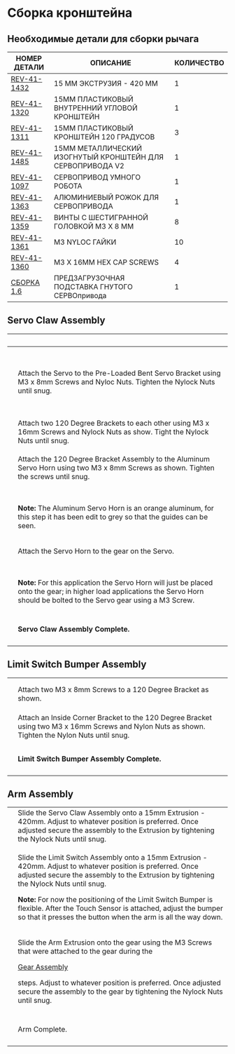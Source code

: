 # Сборка кронштейна

## Необходимые детали для сборки рычага

| **НОМЕР ДЕТАЛИ** | **ОПИСАНИЕ** | **КОЛИЧЕСТВО** | 
| ------------------------------------------------------- | ---------------------------------- | -------- |
| [REV-41-1432](https://www.revrobotics.com/rev-41-1432/) | 15 ММ ЭКСТРУЗИЯ - 420 ММ | 1 |
| [REV-41-1320](https://www.revrobotics.com/rev-41-1320/) | 15ММ ПЛАСТИКОВЫЙ ВНУТРЕННИЙ УГЛОВОЙ КРОНШТЕЙН | 1 |
| [REV-41-1311](https://www.revrobotics.com/rev-41-1311/) | 15ММ ПЛАСТИКОВЫЙ КРОНШТЕЙН 120 ГРАДУСОВ | 3 | |
| [REV-41-1485](https://www.revrobotics.com/rev-41-1485/) | 15ММ МЕТАЛЛИЧЕСКИЙ ИЗОГНУТЫЙ КРОНШТЕЙН ДЛЯ СЕРВОПРИВОДА V2 | 1 | |
| [REV-41-1097](https://www.revrobotics.com/rev-41-1097/) | СЕРВОПРИВОД УМНОГО РОБОТА | 1 |
| [REV-41-1363](https://www.revrobotics.com/rev-41-1363/) | АЛЮМИНИЕВЫЙ РОЖОК ДЛЯ СЕРВОПРИВОДА | 1 | |
| [REV-41-1359](https://www.revrobotics.com/rev-41-1359/) | ВИНТЫ С ШЕСТИГРАННОЙ ГОЛОВКОЙ M3 X 8 ММ | 8 | |
| [REV-41-1361](https://www.revrobotics.com/rev-41-1361/) | M3 NYLOC ГАЙКИ | 10 | |
| [REV-41-1360](https://www.revrobotics.com/rev-41-1360/) | M3 X 16MM HEX CAP SCREWS | 4 | |
| [СБОРКА 1.6](broken-reference) | ПРЕДЗАГРУЗОЧНАЯ ПОДСТАВКА ГНУТОГО СЕРВОпривода | 1 | |

## Servo Claw Assembly

| ​                                                                                                                                                                                                                                                                                                                                                                                                                                                                                                                                                                                                                                                                   | ​                                                                                                                                                                                                                                                                                                                       |
| ------------------------------------------------------------------------------------------------------------------------------------------------------------------------------------------------------------------------------------------------------------------------------------------------------------------------------------------------------------------------------------------------------------------------------------------------------------------------------------------------------------------------------------------------------------------------------------------------------------------------------------------------------------------- | ----------------------------------------------------------------------------------------------------------------------------------------------------------------------------------------------------------------------------------------------------------------------------------------------------------------------- |
| <p>​</p><p><img src="https://2589213514-files.gitbook.io/~/files/v0/b/gitbook-legacy-files/o/assets%2F-M5yw0n8IneF5-9ybLjT%2F-MMRhIgLPv-irXg3_tVp%2F-MMSOsKJrw72RJu85n3I%2FEDU%20Kit_Servo%20Clw%20-%20Add%20Bracket%20to%20Servo.svg?alt=media&#x26;token=4f115d0e-c05c-4e1a-a2fe-41541ae654ce" alt="" data-size="original"></p><p>​</p><p><img src="https://2589213514-files.gitbook.io/~/files/v0/b/gitbook-legacy-files/o/assets%2F-M5yw0n8IneF5-9ybLjT%2F-MMRhIgLPv-irXg3_tVp%2F-MMSP-_eOOOzHrmSlcXn%2FEDU%20Kit_Servo%20Claw%20-%20Bracket%20Attached.svg?alt=media&#x26;token=66f00e9f-e49c-4e14-b0ad-1142992f1dde" alt="" data-size="original"></p><p>​</p> | Attach the Servo to the Pre-Loaded Bent Servo Bracket using M3 x 8mm Screws and Nyloc Nuts. Tighten the Nylock Nuts until snug.                                                                                                                                                                                         |
| <img src="https://2589213514-files.gitbook.io/~/files/v0/b/gitbook-legacy-files/o/assets%2F-M5yw0n8IneF5-9ybLjT%2F-MMRhIgLPv-irXg3_tVp%2F-MMSPFKHniiZOmj2Cmvu%2FEDU%20Kit_Servo%20Claw%20-%20120%20Brackets%20attached.svg?alt=media&#x26;token=6aea589c-88a2-4ab5-b4d6-43e32dc1285d" alt="" data-size="original">                                                                                                                                                                                                                                                                                                                                                  | Attach two 120 Degree Brackets to each other using M3 x 16mm Screws and Nylock Nuts as show. Tight the Nylock Nuts until snug.                                                                                                                                                                                          |
| <p>​</p><p><img src="https://2589213514-files.gitbook.io/~/files/v0/b/gitbook-legacy-files/o/assets%2F-M5yw0n8IneF5-9ybLjT%2F-MZYrjCOfmQRyaQ_0dKI%2F-MZYu-cgEpgyZGjiqzbP%2FEDU%20Kit_Servo%20Claw%20-%20Add%20servo%20horn%20to%20claw.svg?alt=media&#x26;token=8a561b2e-31d3-47de-b7e7-634490df750b" alt="" data-size="original"></p>                                                                                                                                                                                                                                                                                                                              | <p>Attach the 120 Degree Bracket Assembly to the Aluminum Servo Horn using two M3 x 8mm Screws as shown. Tighten the screws until snug.</p><p><strong>​</strong></p><p><strong>Note:</strong> The Aluminum Servo Horn is an orange aluminum, for this step it has been edit to grey so that the guides can be seen.</p> |
| <p>​</p><p><img src="https://2589213514-files.gitbook.io/~/files/v0/b/gitbook-legacy-files/o/assets%2F-M5yw0n8IneF5-9ybLjT%2F-MMRhIgLPv-irXg3_tVp%2F-MMSPXbnmEzGyb0dUDxQ%2FEDU%20Kit_Servo%20Claw%20-%20add%20to%20claw%20to%20servo.svg?alt=media&#x26;token=ecfbc377-cde9-448b-aac9-44ad777b703e" alt="" data-size="original"></p>                                                                                                                                                                                                                                                                                                                                | <p>Attach the Servo Horn to the gear on the Servo.</p><p>​</p><p><strong>Note:</strong> For this application the Servo Horn will just be placed onto the gear; in higher load applications the Servo Horn should be bolted to the Servo gear using a M3 Screw.</p>                                                      |
| <p>​</p><p><img src="https://2589213514-files.gitbook.io/~/files/v0/b/gitbook-legacy-files/o/assets%2F-M5yw0n8IneF5-9ybLjT%2F-MMRhIgLPv-irXg3_tVp%2F-MMSPj7jD33zmUx1LqQA%2FEDU%20Kit_Servo%20Claw%20-%20Complete.svg?alt=media&#x26;token=470ce47b-7f8f-45f1-ba8d-cfd1f0a5cabc" alt="" data-size="original"></p>                                                                                                                                                                                                                                                                                                                                                    | **Servo Claw Assembly Complete.**                                                                                                                                                                                                                                                                                       |

## Limit Switch Bumper Assembly

|                                                                                                                                                                                                                                                                                                                       |                                                                                                                                                  |
| --------------------------------------------------------------------------------------------------------------------------------------------------------------------------------------------------------------------------------------------------------------------------------------------------------------------- | ------------------------------------------------------------------------------------------------------------------------------------------------ |
| <p>​</p><p><img src="https://2589213514-files.gitbook.io/~/files/v0/b/gitbook-legacy-files/o/assets%2F-M5yw0n8IneF5-9ybLjT%2F-MMRhIgLPv-irXg3_tVp%2F-MMSPzghV1IsjLwJN53i%2FEDU%20Kit_LB%20-%20Add%20screws%20to%20120.svg?alt=media&#x26;token=bf23d274-e872-465c-936d-7eff25ed5248" alt="" data-size="original"></p> | Attach two M3 x 8mm Screws to a 120 Degree Bracket as shown.                                                                                     |
| <p>​</p><p><img src="https://2589213514-files.gitbook.io/~/files/v0/b/gitbook-legacy-files/o/assets%2F-M5yw0n8IneF5-9ybLjT%2F-MMRhIgLPv-irXg3_tVp%2F-MMSQ5Rtxb0WdmEgbLZA%2FEDU%20Kit_LB%20-%20add%20corner%20to%20120.svg?alt=media&#x26;token=e88371ec-6177-4de3-b49f-9434b401c682" alt="" data-size="original"></p> | Attach an Inside Corner Bracket to the 120 Degree Bracket using two M3 x 16mm Screws and Nylon Nuts as shown. Tighten the Nylon Nuts until snug. |
| <p>​</p><p><img src="https://2589213514-files.gitbook.io/~/files/v0/b/gitbook-legacy-files/o/assets%2F-M5yw0n8IneF5-9ybLjT%2F-MMRhIgLPv-irXg3_tVp%2F-MMSQBr_uKembjbS2BEc%2FEDU%20Kit_Limit%20bumper%20-%20complete.svg?alt=media&#x26;token=3ca561e4-467a-4fc1-8336-e19aa0389258" alt="" data-size="original"></p>    | **Limit Switch Bumper Assembly Complete.**                                                                                                       |

## Arm Assembly

|                                                                                                                                                                                                                                                                                                                             |                                                                                                                                                                                                                                                                                                                                                                                                                                 |
| --------------------------------------------------------------------------------------------------------------------------------------------------------------------------------------------------------------------------------------------------------------------------------------------------------------------------- | ------------------------------------------------------------------------------------------------------------------------------------------------------------------------------------------------------------------------------------------------------------------------------------------------------------------------------------------------------------------------------------------------------------------------------- |
| <p>​</p><p><img src="https://2589213514-files.gitbook.io/~/files/v0/b/gitbook-legacy-files/o/assets%2F-M5yw0n8IneF5-9ybLjT%2F-MMRhIgLPv-irXg3_tVp%2F-MMSQcinZaxb2JEQy4gF%2FEDU%20Kit_Arm%20-%20Add%20servo%20to%20extrusion.svg?alt=media&#x26;token=42a1efc6-cb72-4e24-a4a0-5316692eba54" alt="" data-size="original"></p> | Slide the Servo Claw Assembly onto a 15mm Extrusion - 420mm. Adjust to whatever position is preferred. Once adjusted secure the assembly to the Extrusion by tightening the Nylock Nuts until snug.                                                                                                                                                                                                                             |
| <p>​</p><p><img src="https://2589213514-files.gitbook.io/~/files/v0/b/gitbook-legacy-files/o/assets%2F-M5yw0n8IneF5-9ybLjT%2F-MMRhIgLPv-irXg3_tVp%2F-MMSQij10_bJzMKZhFT_%2FEDU%20Kit_Arm%20-%20Add%20LB%20to%20arm.svg?alt=media&#x26;token=fd1f8e7f-e513-4d69-b9b2-e3d7336e69cb" alt="" data-size="original"></p>          | <p>Slide the Limit Switch Assembly onto a 15mm Extrusion - 420mm. Adjust to whatever position is preferred. Once adjusted secure the assembly to the Extrusion by tightening the Nylock Nuts until snug.</p><p><strong>Note:</strong> For now the positioning of the Limit Switch Bumper is flexible. After the Touch Sensor is attached, adjust the bumper so that it presses the button when the arm is all the way down.</p> |
| <p>​</p><p><img src="https://2589213514-files.gitbook.io/~/files/v0/b/gitbook-legacy-files/o/assets%2F-M5yw0n8IneF5-9ybLjT%2F-MDRaMoS1o_Ko2Ik5TVR%2F-MDV4yAhuTPeRTly_cdc%2FSKV3%20-%20Class%20Bot_Slide%20Arm%20onto%20Gear.svg?alt=media&#x26;token=6923b1a0-0ace-4cf9-8905-56b485d5cabf" alt="" data-size="original"></p> | <p>Slide the Arm Extrusion onto the gear using the M3 Screws that were attached to the gear during the</p><p><a href="broken-reference">Gear Assembly</a></p><p>steps. Adjust to whatever position is preferred. Once adjusted secure the assembly to the gear by tightening the Nylock Nuts until snug.</p>                                                                                                                    |
| <p>​</p><p><img src="https://2589213514-files.gitbook.io/~/files/v0/b/gitbook-legacy-files/o/assets%2F-M5yw0n8IneF5-9ybLjT%2F-MDRaMoS1o_Ko2Ik5TVR%2F-MDVBuh5lFrYP_ACjdIr%2FSKV3%20-%20Class%20Bot_Arm%20Assembly%20Complete.svg?alt=media&#x26;token=2c0b127c-d8c2-46c4-ba6a-27dcdc61b6f5" alt="" data-size="original"></p> | Arm Complete.                                                                                                                                                                                                                                                                                                                                                                                                                   |
